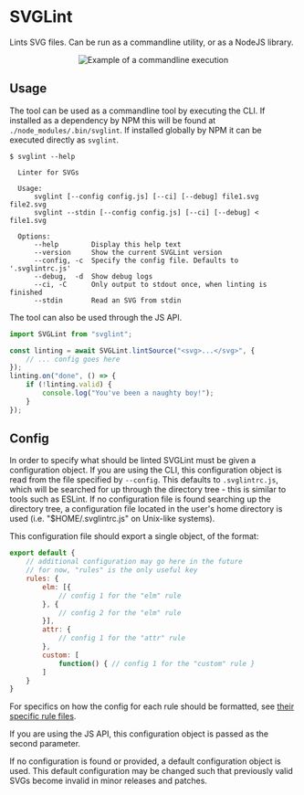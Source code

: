 # SVGLint

Lints SVG files. Can be run as a commandline utility, or as a NodeJS library.

<p align="center">
    <img src="https://raw.githubusercontent.com/birjolaxew/svglint/master/example.png" alt="Example of a commandline execution"/>
</p>

## Usage

The tool can be used as a commandline tool by executing the CLI.
If installed as a dependency by NPM this will be found at `./node_modules/.bin/svglint`.
If installed globally by NPM it can be executed directly as `svglint`.

```
$ svglint --help

  Linter for SVGs

  Usage:
      svglint [--config config.js] [--ci] [--debug] file1.svg file2.svg
      svglint --stdin [--config config.js] [--ci] [--debug] < file1.svg

  Options:
      --help        Display this help text
      --version     Show the current SVGLint version
      --config, -c  Specify the config file. Defaults to '.svglintrc.js'
      --debug,  -d  Show debug logs
      --ci, -C      Only output to stdout once, when linting is finished
      --stdin       Read an SVG from stdin
```

The tool can also be used through the JS API.

```javascript
import SVGLint from "svglint";

const linting = await SVGLint.lintSource("<svg>...</svg>", {
    // ... config goes here
});
linting.on("done", () => {
    if (!linting.valid) {
        console.log("You've been a naughty boy!");
    }
});
```

## Config

In order to specify what should be linted SVGLint must be given a configuration object.
If you are using the CLI, this configuration object is read from the file specified by `--config`. This defaults to `.svglintrc.js`, which will be searched for up through the directory tree - this is similar to tools such as ESLint. If no configuration file is found searching up the directory tree, a configuration file located in the user's home directory is used (i.e. "$HOME/.svglintrc.js" on Unix-like systems).

This configuration file should export a single object, of the format:

```javascript
export default {
    // additional configuration may go here in the future
    // for now, "rules" is the only useful key
    rules: {
        elm: [{
            // config 1 for the "elm" rule
        }, {
            // config 2 for the "elm" rule
        }],
        attr: {
            // config 1 for the "attr" rule
        },
        custom: [
            function() { // config 1 for the "custom" rule }
        ]
    }
}
```

For specifics on how the config for each rule should be formatted, see [their specific rule files](https://github.com/birjolaxew/svglint/tree/master/src/rules).

If you are using the JS API, this configuration object is passed as the second parameter.

If no configuration is found or provided, a default configuration object is used.
This default configuration may be changed such that previously valid SVGs become invalid in minor releases and patches.
